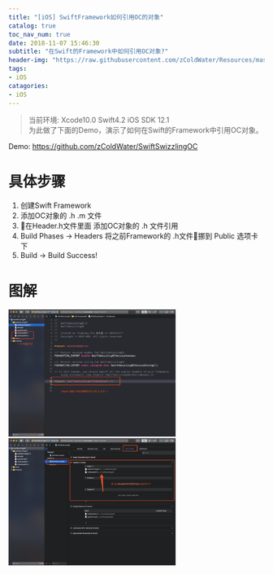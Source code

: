 ```yaml
---
title: "[iOS] SwiftFramework如何引用OC的对象"
catalog: true
toc_nav_num: true
date: 2018-11-07 15:46:30
subtitle: "在Swift的Framework中如何引用OC对象?"
header-img: "https://raw.githubusercontent.com/zColdWater/Resources/master/Images/framework-min.png"
tags:
- iOS
catagories:
- iOS
---
```

> 当前环境: Xcode10.0 Swift4.2 iOS SDK 12.1  
> 为此做了下面的Demo，演示了如何在Swift的Framework中引用OC对象。

Demo: https://github.com/zColdWater/SwiftSwizzlingOC

具体步骤
=======

1. 创建Swift Framework  
2. 添加OC对象的 .h .m 文件
3. 在Header.h文件里面 添加OC对象的 .h 文件引用
4. Build Phases -> Headers 将之前Framework的 .h文件挪到 Public 选项卡下
5. Build -> Build Success!

图解
=======

<img src="https://raw.githubusercontent.com/zColdWater/Resources/master/Images/SwiftSwizzlingOC1.png" height="250" />

<img src="https://raw.githubusercontent.com/zColdWater/Resources/master/Images/SwiftSwizzlingOC2.png" height="250" />
